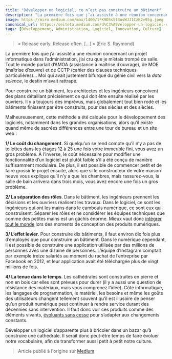 ```yaml
---
title: "Développer un logiciel, ce n’est pas construire un bâtiment"
description: "La première fois que j’ai assisté à une réunion concernant un projet informatique dans l’administration, j’ai cru que je m’étais trompé de salle."
image: https://miro.medium.com/max/1400/1*K9D5sSt3usWJJ1CzK2v95g.jpeg
canonical_url: https://seiteta.medium.com/d%C3%A9velopper-un-logiciel-ce-nest-pas-construire-un-b%C3%A2timent-af42874af6af
tags: [Développement, Administration, Logiciel, Innovation, Culture]
---
```


> « Release early. Release often. […] » (Eric S. Raymond)

La première fois que j’ai assisté à une réunion concernant un projet informatique dans l’administration, j’ai cru que je m’étais trompé de salle. Tout le monde parlait d’AMOA (assistance à maîtrise d’ouvrage), de MOE (maîtrise d’œuvre) et de CCTP (cahier des clauses techniques particulières)… Moi qui avait justement bifurqué du génie civil vers la _data science_, le destin m’avait rattrapé.

Pour construire un bâtiment, les architectes et les ingénieurs conçoivent des plans détaillant précisément ce qui doit être ensuite réalisé par les ouvriers. Il y a toujours des imprévus, mais globalement tout bien rodé et les bâtiments finissent par être construits, pour des siècles et des siècles.

Malheureusement, cette méthode a été calquée pour le développement des logiciels, notamment dans les grandes organisations, alors qu’il existe quand même de sacrées différences entre une tour de bureau et un site web :

**1/ Le coût du changement**. Si quelqu’un se rend compte qu’il n’y a pas de toilettes dans les étages 12 à 25 une fois votre immeuble fini, vous avez un gros problème. À l’inverse, le coût nécessaire pour modifier une fonctionnalité d’un logiciel est plutôt faible s’il a été conçu de manière suffisamment modulaire. De plus, il est possible de commencer petit et de faire grossir le projet ensuite, alors que si le constructeur de votre maison neuve vous explique qu’il n’y a que les chambres, mais rassurez-vous, la salle de bain arrivera dans trois mois, vous avez encore une fois un gros problème.

**2/ La séparation des rôles**. Dans le bâtiment, les ingénieurs prennent les décisions et les ouvriers réalisent les travaux. Dans le logiciel, ce sont les ingénieurs qui ont les mains dans le cambouis numérique, ce sont eux qui construisent. Séparer les rôles et ne considérer les équipes techniques que comme des petites mains est un gâchis énorme. Mieux vaut donc [intégrer tout le monde](https://f14e.fr/2019/09/18/produit-responsabilite-tous/) lors des moments de conception des produits numériques.

**3/ L’effet levier**. Pour construire dix bâtiments, il faut environ dix fois plus d’employés que pour construire un bâtiment. Dans le numérique cependant, il est possible de construire une application utilisée par des millions de personnes avec une dizaine de personnes. L’équipe d’Instagram comptait par exemple treize salariés au moment du rachat de l’entreprise par Facebook en 2012, et leur application avait été téléchargée plus de vingt millions de fois.

**4/ La tenue dans le temps**. Les cathédrales sont construites en pierre et non en bois car elles sont prévues pour durer (il y a aussi une question de résistance des matériaux, mais vous comprenez l’idée). Côté informatique, les langages de programmation, le matériel, les besoins et même les goûts des utilisateurs changent tellement souvent qu’il est illusoire de penser qu’un produit numérique peut continuer à rendre service durant des décennies sans intervention. Il faut donc voir ces produits comme des éléments vivants, [évoluants sans cesse](https://f14e.fr/2019/09/11/raison-restons-agiles/) pour s’adapter aux changements constants.

Développer un logiciel s’apparente plus à bricoler dans un bazar qu’à construire une cathédrale. Il serait donc peut-être temps de faire évoluer notre vocabulaire, afin de transformer aussi petit à petit notre culture.

> Article publié à l'origine sur [Medium](https://seiteta.medium.com/d%C3%A9velopper-un-logiciel-ce-nest-pas-construire-un-b%C3%A2timent-af42874af6af).
